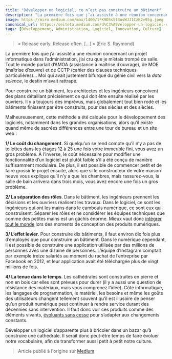 ```yaml
---
title: "Développer un logiciel, ce n’est pas construire un bâtiment"
description: "La première fois que j’ai assisté à une réunion concernant un projet informatique dans l’administration, j’ai cru que je m’étais trompé de salle."
image: https://miro.medium.com/max/1400/1*K9D5sSt3usWJJ1CzK2v95g.jpeg
canonical_url: https://seiteta.medium.com/d%C3%A9velopper-un-logiciel-ce-nest-pas-construire-un-b%C3%A2timent-af42874af6af
tags: [Développement, Administration, Logiciel, Innovation, Culture]
---
```


> « Release early. Release often. […] » (Eric S. Raymond)

La première fois que j’ai assisté à une réunion concernant un projet informatique dans l’administration, j’ai cru que je m’étais trompé de salle. Tout le monde parlait d’AMOA (assistance à maîtrise d’ouvrage), de MOE (maîtrise d’œuvre) et de CCTP (cahier des clauses techniques particulières)… Moi qui avait justement bifurqué du génie civil vers la _data science_, le destin m’avait rattrapé.

Pour construire un bâtiment, les architectes et les ingénieurs conçoivent des plans détaillant précisément ce qui doit être ensuite réalisé par les ouvriers. Il y a toujours des imprévus, mais globalement tout bien rodé et les bâtiments finissent par être construits, pour des siècles et des siècles.

Malheureusement, cette méthode a été calquée pour le développement des logiciels, notamment dans les grandes organisations, alors qu’il existe quand même de sacrées différences entre une tour de bureau et un site web :

**1/ Le coût du changement**. Si quelqu’un se rend compte qu’il n’y a pas de toilettes dans les étages 12 à 25 une fois votre immeuble fini, vous avez un gros problème. À l’inverse, le coût nécessaire pour modifier une fonctionnalité d’un logiciel est plutôt faible s’il a été conçu de manière suffisamment modulaire. De plus, il est possible de commencer petit et de faire grossir le projet ensuite, alors que si le constructeur de votre maison neuve vous explique qu’il n’y a que les chambres, mais rassurez-vous, la salle de bain arrivera dans trois mois, vous avez encore une fois un gros problème.

**2/ La séparation des rôles**. Dans le bâtiment, les ingénieurs prennent les décisions et les ouvriers réalisent les travaux. Dans le logiciel, ce sont les ingénieurs qui ont les mains dans le cambouis numérique, ce sont eux qui construisent. Séparer les rôles et ne considérer les équipes techniques que comme des petites mains est un gâchis énorme. Mieux vaut donc [intégrer tout le monde](https://f14e.fr/2019/09/18/produit-responsabilite-tous/) lors des moments de conception des produits numériques.

**3/ L’effet levier**. Pour construire dix bâtiments, il faut environ dix fois plus d’employés que pour construire un bâtiment. Dans le numérique cependant, il est possible de construire une application utilisée par des millions de personnes avec une dizaine de personnes. L’équipe d’Instagram comptait par exemple treize salariés au moment du rachat de l’entreprise par Facebook en 2012, et leur application avait été téléchargée plus de vingt millions de fois.

**4/ La tenue dans le temps**. Les cathédrales sont construites en pierre et non en bois car elles sont prévues pour durer (il y a aussi une question de résistance des matériaux, mais vous comprenez l’idée). Côté informatique, les langages de programmation, le matériel, les besoins et même les goûts des utilisateurs changent tellement souvent qu’il est illusoire de penser qu’un produit numérique peut continuer à rendre service durant des décennies sans intervention. Il faut donc voir ces produits comme des éléments vivants, [évoluants sans cesse](https://f14e.fr/2019/09/11/raison-restons-agiles/) pour s’adapter aux changements constants.

Développer un logiciel s’apparente plus à bricoler dans un bazar qu’à construire une cathédrale. Il serait donc peut-être temps de faire évoluer notre vocabulaire, afin de transformer aussi petit à petit notre culture.

> Article publié à l'origine sur [Medium](https://seiteta.medium.com/d%C3%A9velopper-un-logiciel-ce-nest-pas-construire-un-b%C3%A2timent-af42874af6af).
